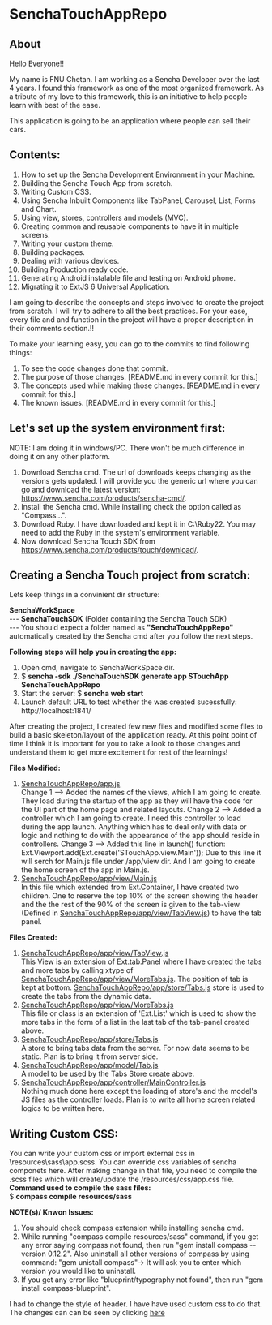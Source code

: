 # SenchaTouchAppRepo
About
-----

Hello Everyone!!

My name is FNU Chetan. I am working as a Sencha Developer over the last 4 years. I found this framework as one of the most organized framework.
As a tribute of my love to this framework, this is an initiative to help people learn with best of the ease.

This application is going to be an application where people can sell their cars.

Contents:
----------

1.  How to set up the Sencha Development Environment in your Machine.
2.  Building the Sencha Touch App from scratch.
3.  Writing Custom CSS.
4.  Using Sencha Inbuilt Components like TabPanel, Carousel, List, Forms and Chart.
5.  Using view, stores, controllers and models (MVC).
6.  Creating common and reusable components to have it in multiple screens.
7.  Writing your custom theme.
8.  Building packages.
9.  Dealing with various devices.
10. Building Production ready code.
11. Generating Android instalable file and testing on Android phone.
12. Migrating it to ExtJS 6 Universal Application.<br/>

I am going to describe the concepts and steps involved to create the project from scratch. I will try to adhere to all the best practices. For your ease, every file and and function in the project will have a proper description in their comments section.!!<br/>

To make your learning easy, you can go to the commits to find following things:
1. To see the code changes done that commit.
2. The purpose of those changes. [README.md in every commit for this.]
3. The concepts used while making those changes. [README.md in every commit for this.]
4. The known issues. [README.md in every commit for this.]

Let's set up the system environment first:
---------------------------------------------
NOTE: I am doing it in windows/PC. There won't be much difference in doing it on any other platform.
1. Download Sencha cmd. The url of downloads keeps changing as the versions gets updated. I will provide you the generic url where you can go and download the latest version:
  https://www.sencha.com/products/sencha-cmd/.
2. Install the Sencha cmd. While installing check the option called as "Compass...".
3. Download Ruby. I have downloaded and kept it in C:\Ruby22. You may need to add the Ruby in the system's environment variable.
4. Now download Sencha Touch SDK from https://www.sencha.com/products/touch/download/.

Creating a Sencha Touch project from scratch:
------------------------
Lets keep things in a convinient dir structure:

<b>SenchaWorkSpace</b><br/>
  --- <b>SenchaTouchSDK</b> (Folder containing the Sencha Touch SDK)<br/>
  --- You should expect a folder named as <b>"SenchaTouchAppRepo"</b> automatically created by the Sencha cmd after you follow the next steps.

<b>Following steps will help you in creating the app:</b>
1. Open cmd, navigate to SenchaWorkSpace dir.
2. $ <b>sencha -sdk ./SenchaTouchSDK generate app STouchApp SenchaTouchAppRepo</b>
3. Start the server: $ <b>sencha web start</b>
4. Launch default URL to test whether the was created sucessfully: http://localhost:1841/

After creating the project, I created few new files and modified some files to build a basic skeleton/layout of the application ready.
At this point point of time I think it is important for you to take a look to those changes and understand them to get more excitement for rest of the learnings!

<b>Files Modified:</b>
1. <a href="https://github.com/FNUChetan/SenchaTouchAppRepo/blob/df0d9f4a48dfa5b2e79aeca112523580ca4d39ea/app.js">SenchaTouchAppRepo/app.js</a><br/>
	Change 1 --> Added the names of the views, which I am going to create. They load during the startup of the app as they will have the code for the UI part of the home page and related layouts.
	Change 2 --> Added a controller which I am going to create. I need this controller to load during the app launch. Anything which has to deal only with data or logic and nothing to do with the appearance of the app should reside in controllers.
	Change 3 --> Added this line in launch() function: Ext.Viewport.add(Ext.create('STouchApp.view.Main')); Due to this line it will serch for Main.js file under <AppHomeFolder>/app/view dir. And I am going to create the home screen of the app in Main.js.
2. <a href="https://github.com/FNUChetan/SenchaTouchAppRepo/blob/df0d9f4a48dfa5b2e79aeca112523580ca4d39ea/app/view/Main.js">SenchaTouchAppRepo/app/view/Main.js</a><br/>
	In this file which extended from Ext.Container, I have created two children. One to reserve the top 10% of the screen showing the header and the the rest of the 90% of the screen is given to the tab-view (Defined in <a href="https://github.com/FNUChetan/SenchaTouchAppRepo/blob/df0d9f4a48dfa5b2e79aeca112523580ca4d39ea/app/view/TabView.js">SenchaTouchAppRepo/app/view/TabView.js</a>) to have the tab panel.<br/>

<b>Files Created:</b><br/>
1. <a href="https://github.com/FNUChetan/SenchaTouchAppRepo/blob/df0d9f4a48dfa5b2e79aeca112523580ca4d39ea/app/view/TabView.js">SenchaTouchAppRepo/app/view/TabView.js</a><br/>
	This View is an extension of Ext.tab.Panel where I have created the tabs and more tabs by calling xtype of <a href="https://github.com/FNUChetan/SenchaTouchAppRepo/blob/df0d9f4a48dfa5b2e79aeca112523580ca4d39ea/app/view/MoreTabs.js">SenchaTouchAppRepo/app/view/MoreTabs.js</a>. The position of tab is kept at bottom. <a href="https://github.com/FNUChetan/SenchaTouchAppRepo/blob/df0d9f4a48dfa5b2e79aeca112523580ca4d39ea/app/store/Tabs.js">SenchaTouchAppRepo/app/store/Tabs.js</a> store is used to create the tabs from the dynamic data.<br/>
2. <a href="https://github.com/FNUChetan/SenchaTouchAppRepo/blob/df0d9f4a48dfa5b2e79aeca112523580ca4d39ea/app/view/MoreTabs.js">SenchaTouchAppRepo/app/view/MoreTabs.js</a><br/>
	This file or class is an extension of 'Ext.List' which is used to show the more tabs in the form of a list in the last tab of the tab-panel created above.<br/>
3. <a href="https://github.com/FNUChetan/SenchaTouchAppRepo/blob/df0d9f4a48dfa5b2e79aeca112523580ca4d39ea/app/store/Tabs.js">SenchaTouchAppRepo/app/store/Tabs.js</a><br/>
	A store to bring tabs data from the server. For now data seems to be static. Plan is to bring it from server side.<br/>
4. <a href="https://github.com/FNUChetan/SenchaTouchAppRepo/blob/df0d9f4a48dfa5b2e79aeca112523580ca4d39ea/app/model/Tab.js">SenchaTouchAppRepo/app/model/Tab.js</a><br/>
	A model to be used by the Tabs Store create above.<br/>
5. <a href="https://github.com/FNUChetan/SenchaTouchAppRepo/blob/df0d9f4a48dfa5b2e79aeca112523580ca4d39ea/app/controller/MainController.js">SenchaTouchAppRepo/app/controller/MainController.js</a><br/>
	Nothing much done here except the loading of store's and the model's JS files as the controller loads. Plan is to write all home screen related logics to be written here.

Writing Custom CSS:
-------------------
You can write your custom css or import external css in <AppHomeDir>\resources\sass\app.scss. You can override css variables of sencha componets here.
After making change in that file, you need to compile the .scss files which will create/update the <AppHomeDir>/resources/css/app.css file.<br/>
<b>Command used to compile the sass files:</b><br/>
	$ <b>compass compile resources/sass</b><br/>

<b>NOTE(s)/ Knwon Issues:</b><br/>
1. You should check compass extension while installing sencha cmd.
2. While running "compass compile resources/sass" command, if you get any error saying compass not found, then run "gem install compass --version 0.12.2". Also uninstall all other versions of compass by using command: "gem unistall compass"-> It will ask you to enter which version you would like to uninstall.
3. If you get any error like "blueprint/typography not found", then run "gem install compass-blueprint".<br/>

I had to change the style of header. I have have used custom css to do that. The changes can can be seen by clicking <a href="https://github.com/FNUChetan/SenchaTouchAppRepo/commit/db7e9bacd17f7719c06b879434e49162a44f91da">here</a><br/>
